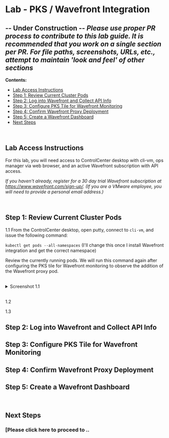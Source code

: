 # Lab - PKS / Wavefront Integration
## -- Under Construction -- _Please use proper PR process to contribute to this lab guide. It is recommended that you work on a single section per PR. For file paths, screenshots, URLs, etc., attempt to maintain 'look and feel' of other sections_

**Contents:**

- [Lab Access Instructions](lab-access-instructions)
- [Step 1: Review Current Cluster Pods](step-1-review-current-cluster-pods)
- [Step 2: Log into Wavefront and Collect API Info](step-2-log-into-wavefront-and-collect-api-info)
- [Step 3: Configure PKS Tile for Wavefront Monitoring](step-3-configure-pks-tile-for-wavefront-monitoring)
- [Step 4: Confirm Wavefront Proxy Deployment](step-4-confirm-wavefront-proxy-deployment)
- [Step 5: Create a Wavefront Dashboard](step-5)
- [Next Steps]()

<br>

## Lab Access Instructions

For this lab, you will need access to ControlCenter desktop with cli-vm, ops manager via web browser, and an active Wavefront subscription with API access.

*If you haven't already, register for a 30 day trial Wavefront subscription at https://www.wavefront.com/sign-up/. (If you are a VMware employee, you will need to provide a personal email address.)*

<br>

## Step 1: Review Current Cluster Pods

1.1 From the ControlCenter desktop, open putty, connect to `cli-vm`, and issue the following command: 

`kubectl get pods --all-namespaces` (I'll change this once I install Wavefront integration and get the correct namespace)

Review the currently running pods. We will run this command again after configuring the PKS tile for Wavefront monitoring to observe the addition of the Wavefront proxy pod.

<br>
<details><summary>Screenshot 1.1</summary>
<img src="Images/---.png">>
</details>
<br/>

1.2 

1.3 

## Step 2: Log into Wavefront and Collect API Info

## Step 3: Configure PKS Tile for Wavefront Monitoring

## Step 4: Confirm Wavefront Proxy Deployment

## Step 5: Create a Wavefront Dashboard

<br/>

## Next Steps

### [Please click here to proceed to ..
